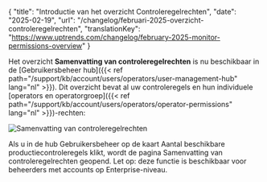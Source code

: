 {
  "title": "Introductie van het overzicht Controleregelrechten",
  "date": "2025-02-19",
  "url": "/changelog/februari-2025-overzicht-controleregelrechten",
  "translationKey": "https://www.uptrends.com/changelog/february-2025-monitor-permissions-overview"
}

Het overzicht **Samenvatting van controleregelrechten** is nu beschikbaar in de [Gebruikersbeheer hub]({{< ref path="/support/kb/account/users/operators/user-management-hub" lang="nl" >}}). Dit overzicht bevat al uw controleregels en hun individuele [operators en operatorgroep]({{< ref path="/support/kb/account/users/operators/operator-permissions" lang="nl" >}})-rechten:

![Samenvatting van controleregelrechten](/img/content/gif-monitor-permissions-overview.gif)

Als u in de hub Gebruikersbeheer op de kaart Aantal beschikbare productiecontroleregels klikt, wordt de pagina Samenvatting van controleregelrechten geopend. Let op: deze functie is beschikbaar voor beheerders met accounts op Enterprise-niveau.